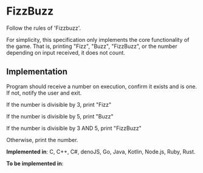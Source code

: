 # FizzBuzz

Follow the rules of 'Fizzbuzz'. 

For simplicity, this specification only implements the core functionality of the game. That is, printing "Fizz", "Buzz", "FizzBuzz", or the number depending on input received, it does not count.

## Implementation

Program should receive a number on execution, confirm it exists and is one.
If not, notify the user and exit.

If the number is divisible by 3, print "Fizz"

If the number is divisible by 5, print "Buzz"

If the number is divisible by 3 AND 5, print "FizzBuzz"

Otherwise, print the number.

**Implemented in**: C, C++, C#, denoJS, Go, Java, Kotlin, Node.js, Ruby, Rust.

**To be implemented in**: 
